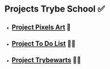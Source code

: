 # Projects Trybe School ✅

* ## [Project Pixels Art](https://jessicqueiroz.github.io/project-pixels-art/) 🎨
* ## [Project To Do List](https://jessicqueiroz.github.io/project-to-do-list/) 🧑‍💻
* ## [Project Trybewarts](https://jessicqueiroz.github.io/project-trybewarts/) 🧙‍♀️
